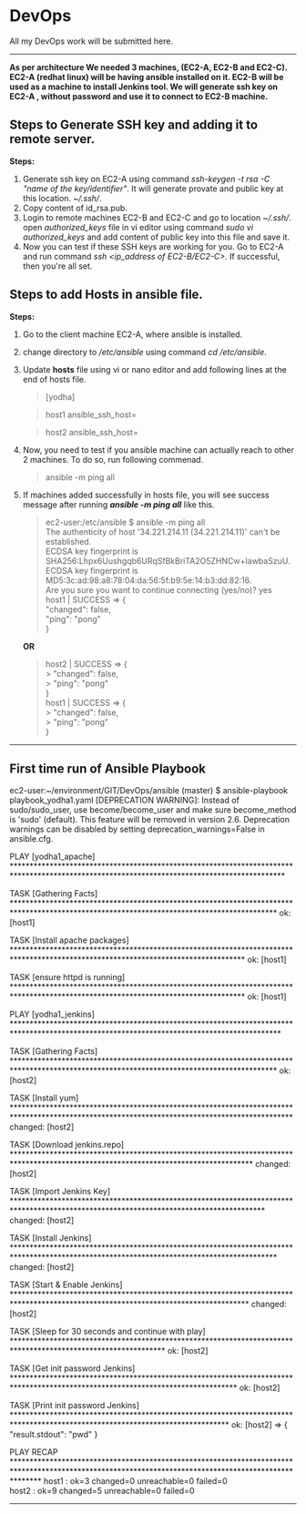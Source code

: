 # DevOps
All my DevOps work will be submitted here.

------
**As per architecture We needed 3 machines, (EC2-A, EC2-B and EC2-C).
EC2-A (redhat linux) will be having ansible installed on it.
EC2-B will be used as a machine to install Jenkins tool.
We will generate ssh key on EC2-A , without password and use it to connect to EC2-B machine.**

## Steps to Generate SSH key and adding it to remote server.
**Steps:**
1. Generate ssh key on EC2-A using command *ssh-keygen -t rsa -C "name of the key/identifier"*. It will generate provate and public key at this location. *~/.ssh/*.
2. Copy content of id_rsa.pub.
3. Login to remote machines EC2-B and EC2-C and go to location *~/.ssh/*. open *authorized_keys* file in vi editor using command *sudo vi authorized_keys* and add content of public key into this file and save it.
4. Now you can test if these SSH keys are working for you. Go to EC2-A and run command *ssh <ip_address of EC2-B/EC2-C>*. If successful, then you're all set.

## Steps to add Hosts in ansible file.
**Steps:**
1. Go to the client machine EC2-A, where ansible is installed.
2. change directory to */etc/ansible* using command *cd /etc/ansible*.
3. Update **hosts** file using vi or nano editor and add following lines at the end of hosts file.
    > [yodha] 
    
    > host1 ansible_ssh_host=<ip address of EC2-C>
    
    > host2 ansible_ssh_host=<ip address of EC2-B>
    
 4. Now, you need to test if you ansible machine can actually reach to other 2 machines. To do so, run following commenad.
    > ansible -m ping all
 5. If machines added successfully in hosts file, you will see success message after running __*ansible -m ping all*__ like this.
    
    > ec2-user:/etc/ansible $ ansible -m ping all  
    > The authenticity of host '34.221.214.11 (34.221.214.11)' can't be established.  
    > ECDSA key fingerprint is SHA256:Lhpx6Uushgqb6URqSfBkBriTA2O5ZHNCw+IawbaSzuU.  
    > ECDSA key fingerprint is MD5:3c:ad:98:a8:78:04:da:56:5f:b9:5e:14:b3:dd:82:16.  
    > Are you sure you want to continue connecting (yes/no)? yes  
    > host1 | SUCCESS => {  
    > "changed": false,    
    > "ping": "pong"  
    > }  
    
    __OR__
    
    > host2 | SUCCESS => {  
        > "changed": false,   
        > "ping": "pong"  
    > }  
    > host1 | SUCCESS => {  
        > "changed": false,   
        > "ping": "pong"  
    > }  


-----------
## First time run of Ansible Playbook

ec2-user:~/environment/GIT/DevOps/ansible (master) $ ansible-playbook playbook_yodha1.yaml
[DEPRECATION WARNING]: Instead of sudo/sudo_user, use become/become_user and make sure become_method is 'sudo' (default). This feature will be removed in 
version 2.6. Deprecation warnings can be disabled by setting deprecation_warnings=False in ansible.cfg.

PLAY [yodha1_apache] ********************************************************************************************************************************************

TASK [Gathering Facts] ******************************************************************************************************************************************
ok: [host1]

TASK [Install apache packages] **********************************************************************************************************************************
ok: [host1]

TASK [ensure httpd is running] **********************************************************************************************************************************
ok: [host1]

PLAY [yodha1_jenkins] *******************************************************************************************************************************************

TASK [Gathering Facts] ******************************************************************************************************************************************
ok: [host2]

TASK [Install yum] **********************************************************************************************************************************************
changed: [host2]

TASK [Download jenkins.repo] ************************************************************************************************************************************
changed: [host2]

TASK [Import Jenkins Key] ***************************************************************************************************************************************
changed: [host2]

TASK [Install Jenkins] ******************************************************************************************************************************************
changed: [host2]

TASK [Start & Enable Jenkins] ***********************************************************************************************************************************
changed: [host2]

TASK [Sleep for 30 seconds and continue with play] **************************************************************************************************************
ok: [host2]

TASK [Get init password Jenkins] ********************************************************************************************************************************
ok: [host2]

TASK [Print init password Jenkins] ******************************************************************************************************************************
ok: [host2] => {
    "result.stdout": "pwd"
}

PLAY RECAP ******************************************************************************************************************************************************
host1                      : ok=3    changed=0    unreachable=0    failed=0   
host2                      : ok=9    changed=5    unreachable=0    failed=0   

---------
